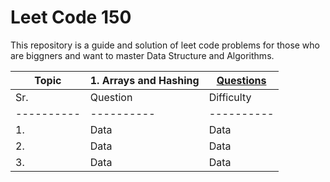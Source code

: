 # Leet Code 150
This repository is a  guide and solution of leet code problems for those who are biggners and want to master Data Structure and Algorithms.

| Topic | 1. Arrays and Hashing | [Questions](https://github.com/MahaZainab/leetcode150/tree/main/Arrays%20and%20Hashing) |
|----------|----------|----------|
| Sr. | Question | Difficulty | Solution |
|----------|----------|----------|-------|
| 1.    | Data     | Data     |
| 2.    | Data     | Data     |
| 3.    | Data     | Data     |

